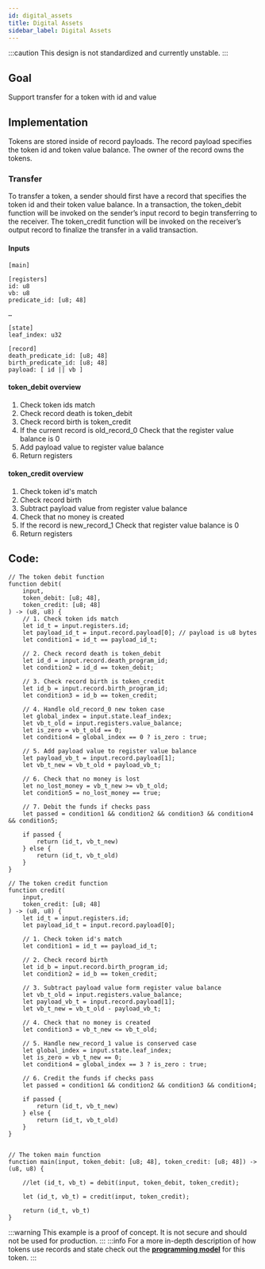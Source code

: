 ```yaml
---
id: digital_assets
title: Digital Assets
sidebar_label: Digital Assets
---
```


:::caution
This design is not standardized and currently unstable.
:::

## Goal

Support transfer for a token with id and value

## Implementation

Tokens are stored inside of record payloads. The record payload specifies the token id and token value balance. The owner of the record owns the tokens.

### Transfer

To transfer a token, a sender should first have a record that specifies the token id and their token value balance.
In a transaction, the token_debit function will be invoked on the sender’s input record to begin transferring to the receiver. The token_credit function will be invoked on the receiver’s output record to finalize the transfer in a valid transaction.


#### Inputs
```leo title=token/inputs/token.state
[main]

[registers]
id: u8
vb: u8
predicate_id: [u8; 48]

…

[state]
leaf_index: u32

[record]
death_predicate_id: [u8; 48]
birth_predicate_id: [u8; 48]
payload: [ id || vb ]

```

#### token_debit overview

  1. Check token ids match
  2. Check record death is token_debit
  3. Check record birth is token_credit
  4. If the current record is old_record_0
	Check that the register value balance is 0
  5. Add payload value to register value balance
6. Return registers

#### token_credit overview

  1. Check token id's match
  2. Check record birth
  3. Subtract payload value from register value balance
  4. Check that no money is created
  5. If the record is new_record_1
	Check that register value balance is 0
6. Return registers

## Code: 


```leo
// The token debit function
function debit(
    input,
    token_debit: [u8; 48],
    token_credit: [u8; 48]
) -> (u8, u8) {
    // 1. Check token ids match
    let id_t = input.registers.id;
    let payload_id_t = input.record.payload[0]; // payload is u8 bytes
    let condition1 = id_t == payload_id_t;

    // 2. Check record death is token_debit
    let id_d = input.record.death_program_id;
    let condition2 = id_d == token_debit;

    // 3. Check record birth is token_credit
    let id_b = input.record.birth_program_id;
    let condition3 = id_b == token_credit;

    // 4. Handle old_record_0 new token case
    let global_index = input.state.leaf_index;
    let vb_t_old = input.registers.value_balance;
    let is_zero = vb_t_old == 0;
    let condition4 = global_index == 0 ? is_zero : true;

    // 5. Add payload value to register value balance
    let payload_vb_t = input.record.payload[1];
    let vb_t_new = vb_t_old + payload_vb_t;

    // 6. Check that no money is lost
    let no_lost_money = vb_t_new >= vb_t_old;
    let condition5 = no_lost_money == true;

    // 7. Debit the funds if checks pass
    let passed = condition1 && condition2 && condition3 && condition4 && condition5;

    if passed {
        return (id_t, vb_t_new)
    } else {
        return (id_t, vb_t_old)
    }
}

// The token credit function
function credit(
    input,
    token_credit: [u8; 48]
) -> (u8, u8) {
    let id_t = input.registers.id;
    let payload_id_t = input.record.payload[0];

    // 1. Check token id's match
    let condition1 = id_t == payload_id_t;

    // 2. Check record birth
    let id_b = input.record.birth_program_id;
    let condition2 = id_b == token_credit;

    // 3. Subtract payload value form register value balance
    let vb_t_old = input.registers.value_balance;
    let payload_vb_t = input.record.payload[1];
    let vb_t_new = vb_t_old - payload_vb_t;

    // 4. Check that no money is created
    let condition3 = vb_t_new <= vb_t_old;

    // 5. Handle new_record_1 value is conserved case
    let global_index = input.state.leaf_index;
    let is_zero = vb_t_new == 0;
    let condition4 = global_index == 3 ? is_zero : true;

    // 6. Credit the funds if checks pass
    let passed = condition1 && condition2 && condition3 && condition4;

    if passed {
        return (id_t, vb_t_new)
    } else {
        return (id_t, vb_t_old)
    }
}


// The token main function
function main(input, token_debit: [u8; 48], token_credit: [u8; 48]) -> (u8, u8) {

    //let (id_t, vb_t) = debit(input, token_debit, token_credit);

    let (id_t, vb_t) = credit(input, token_credit);

    return (id_t, vb_t)
}
```
:::warning
This example is a proof of concept. It is not secure and should not be used for production.
:::
:::info
For a more in-depth description of how tokens use records and state check out the [**programming model**](../programming_model/01_token.md) for this token.
:::